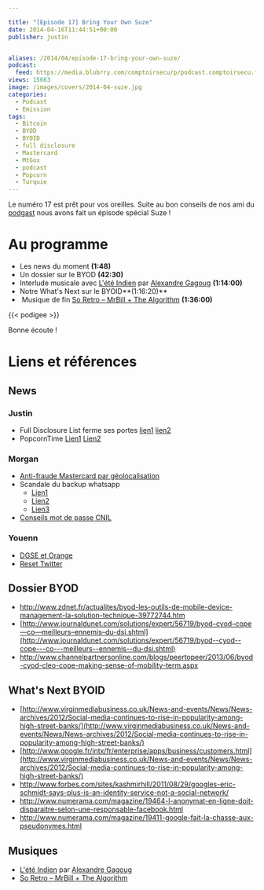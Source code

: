 ```yaml
---

title: "[Episode 17] Bring Your Own Suze"
date: 2014-04-16T11:44:51+00:00
publisher: justin


aliases: /2014/04/episode-17-bring-your-own-suze/
podcast:
  feed: https://media.blubrry.com/comptoirsecu/p/podcast.comptoirsecu.fr/CSEC.EP17.2014-04-15.BYOS.mp3
views: 15663
image: /images/covers/2014-04-suze.jpg
categories:
  - Podcast
  - Emission
tags:
  - Bitcoin
  - BYOD
  - BYOID
  - full disclosure
  - Mastercard
  - MtGox
  - podcast
  - Popcorn
  - Turquie
---
```


Le numéro 17 est prêt pour vos oreilles. Suite au bon conseils de nos ami du [podgast](http://www.podgast.net/) nous avons fait un épisode spécial Suze !

# Au programme

  * Les news du moment **(1:48)**
  * Un dossier sur le BYOD **(42:30)**
  * Interlude musicale avec [L'été Indien](https://soundcloud.com/alexandregagoug/l-t-indien) par [Alexandre Gagoug](https://soundcloud.com/gagoug) **(1:14:00)**
  * Notre What's Next sur le BYOID**(1:16:20)**
  *  Musique de fin [So Retro – MrBill + The Algorithm](https://soundcloud.com/mrbillstunes/soretro) **(1:36:00)**

{{< podigee >}}

Bonne écoute !

# Liens et références

## News

### Justin

- Full Disclosure List ferme ses portes [lien1](http://lwn.net/Articles/591045/) [lien2](http://www.zataz.com/news/23330/Full-Disclosure-Security-List-ferme-ses-portes.html)
- PopcornTime [Lien1](http://korben.info/popcorn-time-clone.html) [Lien2](http://techcrunch.com/2014/03/17/popcorn-time-is-hollywoods-worst-nightmare-and-it-cant-be-stopped/)

### Morgan

- [Anti-fraude Mastercard par géolocalisation](http://nakedsecurity.sophos.com/2014/02/26/mastercard-aims-to-reduce-card-fraud-with-smartphone-geo-location-technology/)
- Scandale du backup whatsapp
  - [Lien1](http://nakedsecurity.sophos.com/2014/03/19/whatsapp-and-privacy-will-facebook-make-things-better-worse-or-both/)
  - [Lien2](http://bas.bosschert.nl/steal-whatsapp-update/)
  - [Lien3](https://joindiaspora.com/posts/3787235)
- [Conseils mot de passe CNIL](http://www.numerama.com/magazine/28720-comment-securiser-ses-mots-de-passe-les-explications-de-la-cnil.html)

### Youenn

- [DGSE et Orange](http://www.lemonde.fr/international/article/2014/03/20/dgse-orange-des-liaisons-incestueuses_4386264_3210.html)
- [Reset Twitter](http://techcrunch.com/2014/03/03/twitter-password-reset-hacked/)

## Dossier BYOD

- <http://www.zdnet.fr/actualites/byod-les-outils-de-mobile-device-management-la-solution-technique-39772744.htm>
- [http://www.journaldunet.com/solutions/expert/56719/byod–cyod–cope—co—meilleurs–ennemis–du-dsi.shtml](http://www.journaldunet.com/solutions/expert/56719/byod--cyod--cope---co---meilleurs--ennemis--du-dsi.shtml)
- <http://www.channelpartnersonline.com/blogs/peertopeer/2013/06/byod-cyod-cleo-cope-making-sense-of-mobility-term.aspx>



## What's Next BYOID

- [http://www.virginmediabusiness.co.uk/News-and-events/News/News-archives/2012/Social-media-continues-to-rise-in-popularity-among-high-street-banks/](http://www.virginmediabusiness.co.uk/News-and-events/News/News-archives/2012/Social-media-continues-to-rise-in-popularity-among-high-street-banks/)
- [http://www.google.fr/intx/fr/enterprise/apps/business/customers.html](http://www.virginmediabusiness.co.uk/News-and-events/News/News-archives/2012/Social-media-continues-to-rise-in-popularity-among-high-street-banks/)
- <http://www.forbes.com/sites/kashmirhill/2011/08/29/googles-eric-schmidt-says-plus-is-an-identity-service-not-a-social-network/>
- <http://www.numerama.com/magazine/19464-l-anonymat-en-ligne-doit-disparaitre-selon-une-responsable-facebook.html>
- <http://www.numerama.com/magazine/19411-google-fait-la-chasse-aux-pseudonymes.html>

## Musiques

* [L'été Indien](https://soundcloud.com/alexandregagoug/l-t-indien) par [Alexandre Gagoug](https://soundcloud.com/gagoug)
* [So Retro – MrBill + The Algorithm](https://soundcloud.com/mrbillstunes/soretro)
